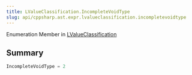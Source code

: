 ```yaml
---
title: LValueClassification.IncompleteVoidType
slug: api/cppsharp.ast.expr.lvalueclassification.incompletevoidtype
---
```

Enumeration Member in [LValueClassification](/api/cppsharp/ast/expr/lvalueclassification)

## Summary



```csharp
IncompleteVoidType = 2
```

